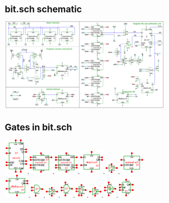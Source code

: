 # bit.sch schematic
![bit.sch](bit.png)
# Gates in bit.sch
[ ![alu.sym](../sym/alu.png) ](alu.html)
[ ![sramcell2.sym](../sym/sramcell2.png) ](sramcell2.html)
[ ![sramcell2s.sym](../sym/sramcell2s.png) ](sramcell2s.html)
[ ![dilatch.sym](../sym/dilatch.png) ](dilatch.html)
[ ![not.sym](../sym/not.png) ](not.html)
[ ![sramcell.sym](../sym/sramcell.png) ](sramcell.html)
[ ![dflipflop.sym](../sym/dflipflop.png) ](dflipflop.html)
[ ![nandod.sym](../sym/nandod.png) ](nandod.html)
[ ![notb.sym](../sym/notb.png) ](notb.html)
[ ![nand.sym](../sym/nand.png) ](nand.html)
[ ![seli.sym](../sym/seli.png) ](seli.html)
[ ![cnot.sym](../sym/cnot.png) ](cnot.html)
[ ![xnor.sym](../sym/xnor.png) ](xnor.html)
[ ![halfadd.sym](../sym/halfadd.png) ](halfadd.html)
